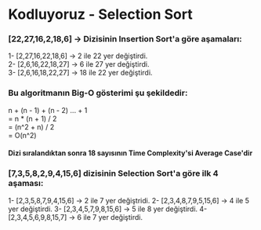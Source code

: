 # Kodluyoruz - Selection Sort

### [22,27,16,2,18,6] -> Dizisinin Insertion Sort'a göre aşamaları: <br />

1- [2,27,16,22,18,6] -> 2 ile 22 yer değiştirdi. <br />
2- [2,6,16,22,18,27] -> 6 ile 27 yer değiştirdi. <br />
3- [2,6,16,18,22,27] -> 18 ile 22 yer değiştirdi. <br />

### Bu algoritmanın Big-O gösterimi şu şekildedir: <br />

n + (n - 1) + (n - 2) ... + 1 <br />
= n * (n + 1) / 2 <br />
= (n^2 + n) / 2 <br />
= O(n^2) <br />

#### Dizi sıralandıktan sonra 18 sayısının Time Complexity'si Average Case'dir

### [7,3,5,8,2,9,4,15,6] dizisinin Selection Sort'a göre ilk 4 aşaması:

1- [2,3,5,8,7,9,4,15,6] -> 2 ile 7 yer değiştridi.
2- [2,3,4,8,7,9,5,15,6] -> 4 ile 5 yer değiştirdi.
3- [2,3,4,5,7,9,8,15,6] -> 5 ile 8 yer değiştirdi.
4- [2,3,4,5,6,9,8,15,7] -> 6 ile 7 yer değiştirdi.
